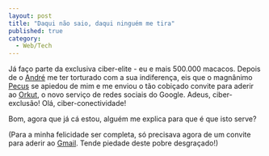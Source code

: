 ```yaml
---
layout: post
title: "Daqui não saio, daqui ninguém me tira"
published: true
category:
  - Web/Tech
---
```


Já faço parte da exclusiva ciber-elite - eu e mais 500.000 macacos.
Depois de o [André] me ter torturado com a sua indiferença, eis que o
magnânimo [Pecus] se apiedou de mim e me enviou o tão cobiçado convite
para aderir ao [Orkut], o novo serviço de redes sociais do Google.
Adeus, ciber-exclusão! Olá, ciber-conectividade!

Bom, agora que já cá estou, alguém me explica para que é que isto serve?

(Para a minha felicidade ser completa, só precisava agora de um convite
para aderir ao [Gmail]. Tende piedade deste pobre desgraçado!)

  [André]: http://www.delaranja.com/blog/archives/000026.html
  [Pecus]: http://pecus.homeip.net/weblog/
  [Orkut]: http://www.orkut.com/join.html
  [Gmail]: https://gmail.google.com/
